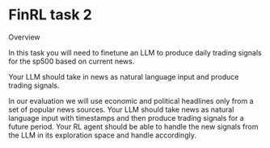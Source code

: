 # FinRL task 2

Overview

In this task you will need to finetune an LLM to produce daily trading signals for the sp500 based on current news. 

Your LLM should take in news as natural language input and produce trading signals. 

In our evaluation we will use economic and political headlines only from a set of popular news sources. Your LLM should take news as natural language input with timestamps and then produce trading signals for a future period. Your RL agent should be able to handle the new signals from the LLM in its exploration space and handle accordingly. 

